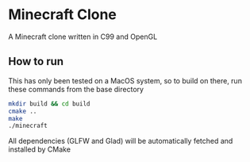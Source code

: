 # Minecraft Clone

A Minecraft clone written in C99 and OpenGL

## How to run

This has only been tested on a MacOS system, so to build on there, run these commands from the base directory

```bash
mkdir build && cd build
cmake ..
make
./minecraft
```

All dependencies (GLFW and Glad) will be automatically fetched and installed by CMake


